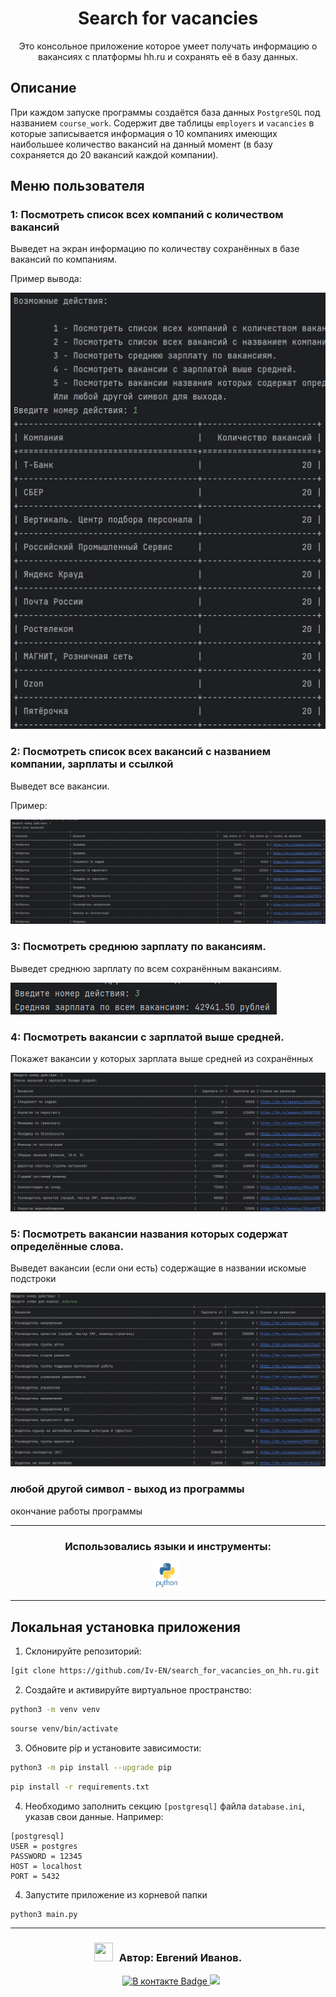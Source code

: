 <div align="center">
    <h1>Search for vacancies</h1> 
    <p>
    Это консольное приложение которое умеет получать информацию о вакансиях с платформы hh.ru и сохранять её в базу данных.
    </p>
</div>

## Описание
При каждом запуске программы создаётся база данных `PostgreSQL` под названием `course_work`. Содержит две таблицы `employers` и `vacancies` в которые записывается информация о 10 компаниях имеющих наибольшее количество вакансий на данный момент (в базу сохраняется до 20 вакансий каждой компании).

## Меню пользователя

### 1: Посмотреть список всех компаний с количеством вакансий
Выведет на экран информацию по количеству сохранённых в базе вакансий по компаниям.

Пример вывода:

![img.png](img.png)

### 2: Посмотреть список всех вакансий с названием компании, зарплаты и ссылкой
Выведет все вакансии.

Пример:

![img_1.png](img_1.png)
### 3: Посмотреть среднюю зарплату по вакансиям.
Выведет среднюю зарплату по всем сохранённым вакансиям.

![img_2.png](img_2.png)
### 4: Посмотреть вакансии с зарплатой выше средней.
Покажет вакансии у которых зарплата выше средней из сохранённых

![img_3.png](img_3.png)
### 5: Посмотреть вакансии названия которых содержат определённые слова.
Выведет вакансии (если они есть) содержащие в названии искомые подстроки

![img_4.png](img_4.png)
### любой другой символ - выход из программы
окончание работы программы
___

<div align="center">
    <h3 align="center">
        <p>Использовались языки и инструменты:</p>
        <div>
            <img src="https://github.com/devicons/devicon/blob/master/icons/python/python-original-wordmark.svg" title="Python" alt="Python" width="40" height="40"/>&nbsp;
        </div>
    </h3>
</div>

___

## Локальная установка приложения
1. Склонируйте репозиторий:
```bash
[git clone https://github.com/Iv-EN/search_for_vacancies_on_hh.ru.git
```
2.  Создайте и активируйте виртуальное пространство:
```bash
python3 -m venv venv
```
```bash
sourse venv/bin/activate
```
3. Обновите pip и установите зависимости:
```bash
python3 -m pip install --upgrade pip
```
```bash
pip install -r requirements.txt
```
4. Необходимо заполнить секцию `[postgresql]` файла `database.ini`, указав свои данные. Например:
```editorconfig
[postgresql]
USER = postgres
PASSWORD = 12345
HOST = localhost
PORT = 5432
```
4. Запустите приложение из корневой папки
```bash
python3 main.py
```
___

<h3 align="center">
    <p><img src="https://media.giphy.com/media/iY8CRBdQXODJSCERIr/giphy.gif" width="30" height="30" style="margin-right: 10px;">Автор: Евгений Иванов. </p>
</h3>
<p align="center">

 <div align="center"  class="icons-social" style="margin-left: 10px;">
        <a href="https://vk.com/engenivanov" target="blank" rel="noopener noreferrer">
      <img src="https://img.shields.io/badge/%D0%92%20%D0%BA%D0%BE%D0%BD%D1%82%D0%B0%D0%BA%D1%82%D0%B5-blue?style=for-the-badge&logo=VK&logoColor=white" alt="В контакте Badge"/>
    </a>
    <a href="https://t.me/IvENauto" target="blank" rel="noopener noreferrer">
    <img src="https://img.shields.io/badge/Telegram-2CA5E0?style=for-the-badge&logo=telegram&logoColor=white"/>
    </a>
  </div>
</p>
